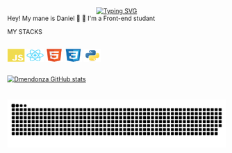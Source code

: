 
<div align="center">
  <a href="https://git.io/typing-svg">
     <img src="https://readme-typing-svg.demolab.com?font=Fira+Code&weight=500&size=22&pause=1000&color=0000ff&center=true&vCenter=true&random=false&width=524&lines=%E2%8A%B9+Welcome+to+my+profile!+%CB%99%E1%B5%95%CB%99+%E2%8A%B9+" alt="Typing SVG">
  </a>
</div>
Hey! My mane is Daniel 👋
🔭 I'm a Front-end studant


MY STACKS
<div style="display: inline_block"><br>
  <img align="center" alt="Dan-Js" height="30" width="40" src="https://raw.githubusercontent.com/devicons/devicon/master/icons/javascript/javascript-plain.svg">
  <img align="center" alt="Dan-React" height="30" width="40" src="https://raw.githubusercontent.com/devicons/devicon/master/icons/react/react-original.svg">
  <img align="center" alt="Dan-HTML" height="30" width="40" src="https://raw.githubusercontent.com/devicons/devicon/master/icons/html5/html5-original.svg">
  <img align="center" alt="Dan-CSS" height="30" width="40" src="https://raw.githubusercontent.com/devicons/devicon/master/icons/css3/css3-original.svg">
  <img align="center" alt="Dan-Python" height="30" width="40" src="https://raw.githubusercontent.com/devicons/devicon/master/icons/python/python-original.svg">
</div>

<img align="center" alt="" src="./src/header-gif.gif">


[![Dmendonza GitHub stats](https://github-readme-stats.vercel.app/api?username=dmendonza&show_icons=true&theme=transparent)](https://github.com/dmendonza/github-readme-stats)

#

<picture align="center">
  <source media="(prefers-color-scheme: dark)" srcset="https://raw.githubusercontent.com/dmendonza/dmendonza/output/github-contribution-grid-snake-dark.svg">
  <source media="(prefers-color-scheme: light)" srcset="https://raw.githubusercontent.com/dmendonza/dmendonza/output/github-contribution-grid-snake-dark.svg">
  <img align="center" alt="github contribution grid snake animation" src="https://raw.githubusercontent.com/mari4souza/mari4souza/output/github-contribution-grid-snake.svg">
</picture>
